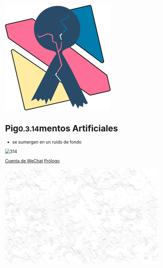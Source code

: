 <div class="animate__animated animate__backInDown"><img src="pic/TricolorLogo-nobg.svg" alt="logo"></div>

# Pig<small>0.3.14</small>mentos Artificiales

* se sumergen en un ruido de fondo

<img src="https://img.shields.io/badge/Paraíso Perdido-Porcinos Exiliados-green?logo=Aiqfome&style=social" alt="314">

[Cuenta de WeChat](https://mp.weixin.qq.com/s/SviNQjNAt1sC5x6bttlnYg)
[Prólogo](ver.es/README)

![background](pic/bg-min-2.png)